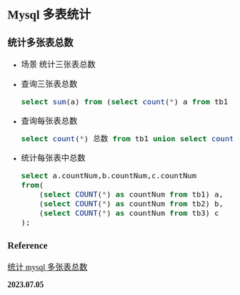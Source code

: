 <font size=4 face='楷体'>

## Mysql 多表统计

### 统计多张表总数

- 场景
  统计三张表总数

- 查询三张表总数
  ```sql
  select sum(a) from (select count(*) a from tb1 union select count(*) a from tb2 union select count(*) a from tb3) as tb;
  ```
- 查询每张表总数
  ```sql
  select count(*) 总数 from tb1 union select count(*) b from tb2 union select count(*) c from tb3;
  ```
- 统计每张表中总数
  ```sql
  select a.countNum,b.countNum,c.countNum
  from(
      (select COUNT(*) as countNum from tb1) a,
      (select COUNT(*) as countNum from tb2) b,
      (select COUNT(*) as countNum from tb3) c
  );
  ```

### Reference

[统计 mysql 多张表总数](https://blog.csdn.net/Devil_Mao/article/details/121768813)

**2023.07.05**
